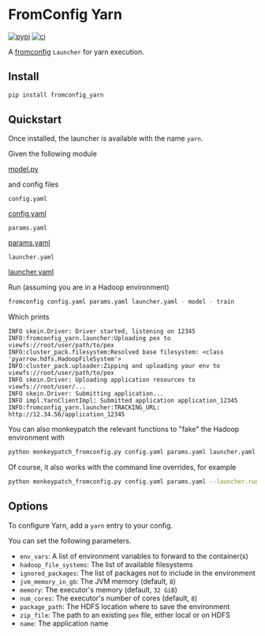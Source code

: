 # FromConfig Yarn <!-- {docsify-ignore} -->
[![pypi](https://img.shields.io/pypi/v/fromconfig-yarn.svg)](https://pypi.python.org/pypi/fromconfig-yarn)
[![ci](https://github.com/criteo/fromconfig-yarn/workflows/Continuous%20integration/badge.svg)](https://github.com/criteo/fromconfig-yarn/actions?query=workflow%3A%22Continuous+integration%22)

A [fromconfig](https://github.com/criteo/fromconfig) `Launcher` for yarn execution.


<a id="install"></a>
## Install

```bash
pip install fromconfig_yarn
```

<a id="quickstart"></a>
## Quickstart

Once installed, the launcher is available with the name `yarn`.

Given the following module

[model.py](model.py ':include :type=code python')

and config files

`config.yaml`

[config.yaml](config.yaml ':include :type=code yaml')

`params.yaml`

[params.yaml](params.yaml ':include :type=code yaml')

`launcher.yaml`

[launcher.yaml](launcher.yaml ':include :type=code yaml')

Run (assuming you are in a Hadoop environment)

```bash
fromconfig config.yaml params.yaml launcher.yaml - model - train
```

Which prints

```
INFO skein.Driver: Driver started, listening on 12345
INFO:fromconfig_yarn.launcher:Uploading pex to viewfs://root/user/path/to/pex
INFO:cluster_pack.filesystem:Resolved base filesystem: <class 'pyarrow.hdfs.HadoopFileSystem'>
INFO:cluster_pack.uploader:Zipping and uploading your env to viewfs://root/user/path/to/pex
INFO skein.Driver: Uploading application resources to viewfs://root/user/...
INFO skein.Driver: Submitting application...
INFO impl.YarnClientImpl: Submitted application application_12345
INFO:fromconfig_yarn.launcher:TRACKING_URL: http://12.34.56/application_12345
```

You can also monkeypatch the relevant functions to "fake" the Hadoop environment with

```bash
python monkeypatch_fromconfig.py config.yaml params.yaml launcher.yaml - model - train
```

Of course, it also works with the command line overrides, for example

```bash
python monkeypatch_fromconfig.py config.yaml params.yaml --launcher.run=yarn - model - train
```

<a id="options"></a>
## Options

To configure Yarn, add a `yarn` entry to your config.

You can set the following parameters.

- `env_vars`: A list of environment variables to forward to the container(s)
- `hadoop_file_systems`: The list of available filesystems
- `ignored_packages`: The list of packages not to include in the environment
- `jvm_memory_in_gb`: The JVM memory (default, `8`)
- `memory`: The executor's memory (default, `32 GiB`)
- `num_cores`: The executor's number of cores (default, `8`)
- `package_path`: The HDFS location where to save the environment
- `zip_file`: The path to an existing `pex` file, either local or on HDFS
- `name`: The application name
